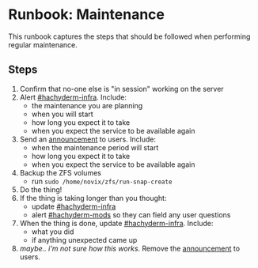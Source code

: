 # Runbook: Maintenance

This runbook captures the steps that should be followed when performing regular maintenance.

## Steps

1. Confirm that no-one else is "in session" working on the server
2. Alert [#hachyderm-infra](https://discord.com/channels/858148454953254943/970021502164557876). Include:
    * the maintenance you are planning
    * when you will start
    * how long you expect it to take
    * when you expect the service to be available again
3. Send an [announcement](https://hachyderm.io/admin/announcements) to users. Include:
    * when the maintenance period will start
    * how long you expect it to take
    * when you expect the service to be available again
4. Backup the ZFS volumes
    * run `sudo /home/novix/zfs/run-snap-create`
5. Do the thing!
6. If the thing is taking longer than you thought:
    * update [#hachyderm-infra](https://discord.com/channels/858148454953254943/970021502164557876)
    * alert [#hachyderm-mods](https://discord.com/channels/858148454953254943/970025957404581958) so they can field any user questions
7. When the thing is done, update [#hachyderm-infra](https://discord.com/channels/858148454953254943/970021502164557876). Include:
    * what you did
    * if anything unexpected came up
8. _maybe.. i'm not sure how this works_. Remove the [announcement](https://hachyderm.io/admin/announcements) to users.
